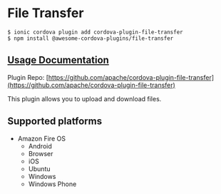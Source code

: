 # File Transfer

```
$ ionic cordova plugin add cordova-plugin-file-transfer
$ npm install @awesome-cordova-plugins/file-transfer
```

## [Usage Documentation](https://danielsogl.gitbook.io/awesome-cordova-plugins/plugins/file-transfer/)

Plugin Repo: [https://github.com/apache/cordova-plugin-file-transfer](https://github.com/apache/cordova-plugin-file-transfer)

This plugin allows you to upload and download files.

## Supported platforms

- Amazon Fire OS
  - Android
  - Browser
  - iOS
  - Ubuntu
  - Windows
  - Windows Phone
  


